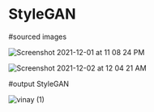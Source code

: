 # StyleGAN

#sourced images


![Screenshot 2021-12-01 at 11 08 24 PM](https://user-images.githubusercontent.com/36599592/144293311-d01d07a0-97c0-426a-bca6-c8d19d081184.png)



![Screenshot 2021-12-02 at 12 04 21 AM](https://user-images.githubusercontent.com/36599592/144293341-8ca57fe8-a074-47d0-87ea-cf0a8b3cb287.png)


#output StyleGAN 

![vinay (1)](https://user-images.githubusercontent.com/36599592/144293982-b969d7e6-582d-47f1-b63b-fe4e01538cc3.gif)
